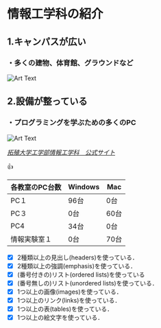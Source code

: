 # **情報工学科の紹介**

## 1.キャンパスが広い

### ・多くの建物、体育館、グラウンドなど

![Art Text](https://www.takushoku-u.ac.jp/summary/images/397_hachioji_campus_img.gif)

## 2.設備が整っている

### ・プログラミングを学ぶための多くのPC


![Art Text](https://feng.takushoku-u.ac.jp/albums/abm00014693.jpg)

[*拓殖大学工学部情報工学科　公式サイト*](https://feng.takushoku-u.ac.jp/course/cs/)

 :+1:


 各教室のPC台数 | Windows | Mac
 ------------ | ------------- | ---------
 PC１ | 96台 |0台
 PC３ | 0台 |60台
 PC4 | 34台|0台
 情報実験室１| 0台|70台

- [x] 2種類以上の見出し(headers)を使っている．
- [x] 2種類以上の強調(emphasis)を使っている．
- [x] (番号付きの)リスト(ordered lists)を使っている
- [x] (番号無しの)リスト(unordered lists)を使っている．
- [x] 1つ以上の画像(images)を使っている．
- [x] 1つ以上のリンク(links)を使っている．
- [x] 1つ以上の表(tables)を使っている．
- [x] 1つ以上の絵文字を使っている．

